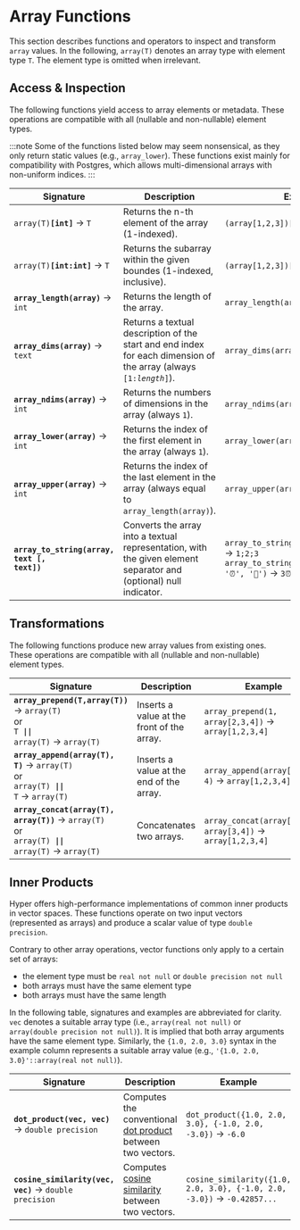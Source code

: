# Array Functions

This section describes functions and operators to inspect and transform `array` values. In the following, `array(T)` denotes an array type with element type `T`. 
The element type is omitted when irrelevant.


## Access & Inspection
The following functions yield access to array elements or metadata.
These operations are compatible with all (nullable and non-nullable) element types.

:::note
Some of the functions listed below may seem nonsensical, as they only return static values (e.g., `array_lower`). These functions exist mainly for compatibility with Postgres, which allows multi-dimensional arrays with non-uniform indices.
:::

Signature|Description|Example
---|---|---
<code>array(T)**[**int**]**</code> → `T`| Returns the n-th element of the array (1-indexed). | `(array[1,2,3])[1]` → `1`
<code>array(T)**[**int**:**int**]**</code> → `T` | Returns the subarray within the given boundes (1-indexed, inclusive). |`(array[1,2,3])[2:3]` → `{2,3}` | 
<code>**array_length(**array**)**</code> → `int` | Returns the length of the array. | `array_length(array[1,2,3])` → `3`
<code>**array_dims(**array**)**</code> → `text` | Returns a textual description of the start and end index for each dimension of the array (always <code>[1:_length_]</code>).| `array_dims(array[1,2,3])` → `[1:3]`
<code>**array_ndims(**array**)**</code> → `int`| Returns the numbers of dimensions in the array (always `1`).| `array_ndims(array[1,2,3])` → `1`
<code>**array_lower(**array**)**</code> → `int` | Returns the index of the first element in the array (always `1`). |`array_lower(array[1,2,3])` → `1`
<code>**array_upper(**array**)**</code> → `int` | Returns the index of the last element in the array (always equal to `array_length(array)`). |`array_upper(array[1,2,3])` → `3`
<code>**array_to_string(**array, text [, text]**)**</code>| Converts the array into a textual representation, with the given element separator and (optional) null indicator. | `array_to_string(array[1,2,3], ';')` → `1;2;3`<br/>`array_to_string(array[3,2,1,null], '⏰', '🎉')` → `3⏰2⏰1⏰🎉` 

## Transformations
The following functions produce new array values from existing ones.
These operations are compatible with all (nullable and non-nullable) element types.

Signature|Description|Example
---|---|---
<code>**array_prepend(**T,array(T)**)**</code> → `array(T)`<br/>or<br/><code>T **\|\|** array(T)</code> → `array(T)`| Inserts a value at the front of the array.| `array_prepend(1, array[2,3,4])` → `array[1,2,3,4]` 
<code>**array_append(**array(T), T**)**</code> → `array(T)`<br/>or<br/><code>array(T) **\|\|** T</code> → `array(T)`| Inserts a value at the end of the array.| `array_append(array[1,2,3], 4)` → `array[1,2,3,4]` 
<code>**array_concat(**array(T), array(T)**)**</code> → `array(T)`<br/>or<br/><code>array(T) **\|\|** array(T)</code> → `array(T)`| Concatenates two arrays. | `array_concat(array[1,2], array[3,4])` → `array[1,2,3,4]`  


## Inner Products
Hyper offers high-performance implementations of common inner products in vector spaces. These functions operate on two input vectors (represented as arrays) and produce a scalar value of type `double precision`. 

Contrary to other array operations, vector functions only apply to a certain set of arrays:
 - the element type must be `real not null` or `double precision not null`
 - both arrays must have the same element type
 - both arrays must have the same length

In the following table, signatures and examples are abbreviated for clarity. `vec` denotes a suitable array type (i.e., `array(real not null)` or `array(double precision not null)`). It is implied that both array arguments have the same element type. Similarly, the `{1.0, 2.0, 3.0}` syntax in the example column represents a suitable array value (e.g., `'{1.0, 2.0, 3.0}'::array(real not null)`).

|Signature|Description|Example
|---|---|---|
|<code>**dot_product(**vec, vec**)**</code> → `double precision`| Computes the conventional [dot product][dot-product]  between two vectors. | <code>dot_product({1.0, 2.0, 3.0}, {-1.0, 2.0, -3.0})</code> →  `-6.0`
|<code>**cosine_similarity(**vec, vec**)**</code> → `double precision`| Computes [cosine similarity][cosine-similarity]  between two vectors. | <code>cosine_similarity({1.0, 2.0, 3.0}, {-1.0, 2.0, -3.0})</code> →  `-0.42857...`

[dot-product]: https://en.wikipedia.org/wiki/Dot_product
[cosine-similarity]: https://en.wikipedia.org/wiki/Cosine_similarity
